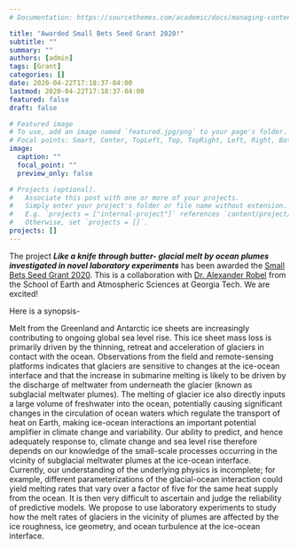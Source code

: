 ```yaml
---
# Documentation: https://sourcethemes.com/academic/docs/managing-content/

title: "Awarded Small Bets Seed Grant 2020!"
subtitle: ""
summary: ""
authors: [admin]
tags: [Grant]
categories: []
date: 2020-04-22T17:18:37-04:00
lastmod: 2020-04-22T17:18:37-04:00
featured: false
draft: false

# Featured image
# To use, add an image named `featured.jpg/png` to your page's folder.
# Focal points: Smart, Center, TopLeft, Top, TopRight, Left, Right, BottomLeft, Bottom, BottomRight.
image:
  caption: ""
  focal_point: ""
  preview_only: false

# Projects (optional).
#   Associate this post with one or more of your projects.
#   Simply enter your project's folder or file name without extension.
#   E.g. `projects = ["internal-project"]` references `content/project/deep-learning/index.md`.
#   Otherwise, set `projects = []`.
projects: []
---
```


The project _**Like a knife through butter- glacial melt by ocean plumes investigated in novel laboratory experiments**_ has been awarded the [Small Bets Seed Grant 2020](http://research.gatech.edu/gt-community/funding-opportunities/gt-annual-seed-grant). This is a collaboration with [Dr. Alexander Robel](https://eas.gatech.edu/people/robel-dr-alexander) from the School of Earth and Atmospheric Sciences at Georgia Tech. We are excited!

Here is a synopsis- 

Melt from the Greenland and Antarctic ice sheets are increasingly contributing to ongoing global sea level rise. This ice sheet mass loss is primarily driven by the thinning, retreat and acceleration of glaciers in contact with the ocean. Observations from the field and remote-sensing platforms indicates that glaciers are sensitive to changes at the ice-ocean interface and that the increase in submarine melting is likely to be driven by the discharge of meltwater from underneath the glacier (known as subglacial meltwater plumes). The melting of glacier ice also directly inputs a large volume of freshwater into the ocean, potentially causing significant changes in the circulation of ocean waters which regulate the transport of heat on Earth, making ice-ocean interactions an important potential amplifier in climate change and variability. Our ability to predict, and hence adequately response to, climate change and sea level rise therefore depends on our knowledge of the small-scale processes occurring in the vicinity of subglacial meltwater plumes at the ice-ocean interface. Currently, our understanding of the underlying physics is incomplete; for example, different parameterizations of the glacial-ocean interaction could yield melting rates that vary over a factor of five for the same heat supply from the ocean. It is then very difficult to ascertain and judge the reliability of predictive models. We propose to use laboratory experiments to study how the melt rates of glaciers in the vicinity of plumes are affected by the ice roughness, ice geometry, and ocean turbulence at the ice-ocean interface.